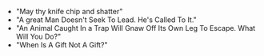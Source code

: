 - "May thy knife chip and shatter"
- "A great Man Doesn't Seek To Lead. He's Called To It."
- "An Animal Caught In a Trap Will Gnaw Off Its Own Leg To Escape. What Will You Do?"
- "When Is A Gift Not A Gift?"
